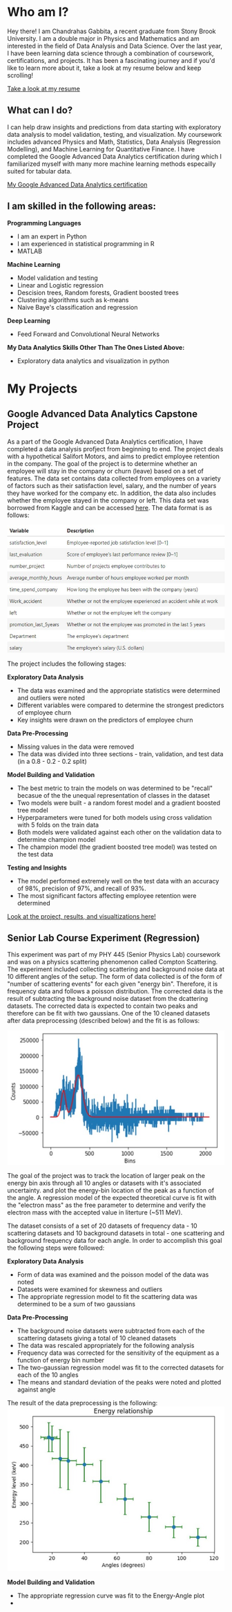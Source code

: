 # Who am I?
Hey there! I am Chandrahas Gabbita, a recent graduate from Stony Brook University. I am a double major in Physics and Mathematics and am interested in the field of Data Analysis and Data Science. Over the last year, I have been learning data science through a combination of coursework, certifications, and projects. It has been a fascinating journey and if you'd like to learn more about it, take a look at my resume below and keep scrolling!

[Take a look at my resume](https://github.com/gabbita-ss/Portfolio/blob/main/CG%20.pdf)

## What can I do?
I can help draw insights and predictions from data starting with exploratory data analysis to model validation, testing, and visualization. My coursework includes advanced Physics and Math, Statistics, Data Analysis (Regression Modelling), and Machine Learning for Quantitative Finance. I have completed the Google Advanced Data Analytics certification during which I familiarized myself with many more machine learning methods especailly suited for tabular data.

[My Google Advanced Data Analytics certification](https://github.com/gabbita-ss/Portfolio/blob/main/Certification.pdf)

## I am skilled in the following areas:

**Programming Languages**
- I am an expert in Python
- I am experienced in statistical programming in R
- MATLAB

**Machine Learning**
- Model validation and testing
- Linear and Logistic regression
- Descision trees, Random forests, Gradient boosted trees
- Clustering algorithms such as k-means
- Naive Baye's classification and regression

**Deep Learning** 
- Feed Forward and Convolutional Neural Networks

**My Data Analytics Skills Other Than The Ones Listed Above:**
- Exploratory data analytics and visualization in python

# My Projects 

## Google Advanced Data Analytics Capstone Project
As a part of the Google Advanced Data Analytics certification, I have completed a data analysis profject from beginning to end. The project deals with a hypothetical Salifort Motors, and aims to predict employee retention in the company. The goal of the project is to determine whether an employee will stay in the company or churn (leave) based on a set of features. The data set contains data collected from employees on a variety of factors such as their satisfaction level, salary, and the number of years they have worked for the company etc. In addition, the data also includes whether the employee stayed in the company or left. This data set was borrowed from Kaggle and can be accessed [here](https://www.kaggle.com/datasets/leviiiest/salifort-motor-hr-dataset?select=HR_capstone_dataset.csv). The data format is as follows:

![Test](https://raw.githubusercontent.com/gabbita-ss/Portfolio/main/docs/assests/images/Google-data-format.jpg)

The project includes the following stages:

**Exploratory Data Analysis**
- The data was examined and the appropriate statistics were determined and outliers were noted
- Different variables were compared to determine the strongest predictors of employee churn
- Key insights were drawn on the predictors of employee churn

**Data Pre-Processing**
- Missing values in the data were removed
- The data was divided into three sections - train, validation, and test data (in a 0.8 - 0.2 - 0.2 split)

**Model Building and Validation**
- The best metric to train the models on was determined to be "recall" becasue of the the unequal representation of classes in the dataset
- Two models were built - a random forest model and a gradient boosted tree model
- Hyperparameters were tuned for both models using cross validation with 5 folds on the train data
- Both models were validated against each other on the validation data to determine champion model
- The champion model (the gradient boosted tree model) was tested on the test data

**Testing and Insights**
- The model performed extremely well on the test data with an accuracy of 98%, precision of 97%, and recall of 93%.
- The most significant factors affecting employee retention were determined

[Look at the project, results, and visualtizations here!](https://nbviewer.org/github/gabbita-ss/Portfolio/blob/main/Google%20Advanced%20Data%20Analytics%20Project.ipynb)

## Senior Lab Course Experiment (Regression)
This experiment was part of my PHY 445 (Senior Physics Lab) coursework and was on a physics scattering phenomenon called Compton Scattering. The experiment included collecting scattering and background noise data at 10 different angles of the setup. The form of data collected is of the form of "number of scattering events" for each given "energy bin". Therefore, it is frequency data and follows a poisson distribution. The corrected data is the result of subtracting the background noise dataset from the dcattering datasets. The corrected data is expected to contain two peaks and therefore can be fit with two gaussians. One of the 10 cleaned datasets after data preprocessing (described below) and the fit is as follows:

![Compton Scattering data with fit](https://raw.githubusercontent.com/gabbita-ss/Portfolio/main/docs/assests/images/Compton-data-format_1.jpg)

The goal of the project was to track the location of larger peak on the energy bin axis through all 10 angles or datasets with it's associated uncertainty. and plot the energy-bin location of the peak as a function of the angle. A regression model of the expected theoretical curve is fit with the "electron mass" as the free parameter to determine and verify the electron mass with the accepted value in literture (~511 MeV).

The dataset consists of a set of 20 datasets of frequency data - 10 scattering datasets and 10 background datasets in total - one scattering and background frequency data for each angle. In order to accomplish this goal the following steps were followed:

**Exploratory Data Analysis**
- Form of data was examined and the poisson model of the data was noted
- Datasets were examined for skewness and outliers
- The appropriate regression model to fit the scattering data was determined to be a sum of two gaussians  

**Data Pre-Processing**
- The background noise datasets were subtracted from each of the scattering datasets giving a total of 10 cleaned datasets
- The data was rescaled appropriately for the following analysis
- Frequency data was corrected for the sensitivity of the equipment as a function of energy bin number
- The two-gaussian regression model was fit to the corrected datasets for each of the 10 angles
- The means and standard deviation of the peaks were noted and plotted against angle

The result of the data preprocessing is the following:
![Energy-Angle relationhsip](https://raw.githubusercontent.com/gabbita-ss/Portfolio/main/docs/assests/images/Energy-Angle_1.jpg)

**Model Building and Validation**
- The appropriate regression curve was fit to the Energy-Angle plot
- 





